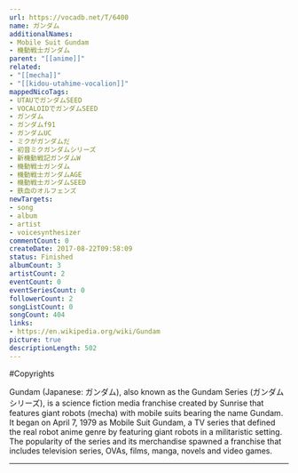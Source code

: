 ```yaml
---
url: https://vocadb.net/T/6400
name: ガンダム
additionalNames: 
- Mobile Suit Gundam
- 機動戦士ガンダム
parent: "[[anime]]"
related:
- "[[mecha]]"
- "[[kidou-utahime-vocalion]]"
mappedNicoTags:
- UTAUでガンダムSEED
- VOCALOIDでガンダムSEED
- ガンダム
- ガンダムf91
- ガンダムUC
- ミクがガンダムだ
- 初音ミクガンダムシリーズ
- 新機動戦記ガンダムW
- 機動戦士ガンダム
- 機動戦士ガンダムAGE
- 機動戦士ガンダムSEED
- 鉄血のオルフェンズ
newTargets:
- song
- album
- artist
- voicesynthesizer
commentCount: 0
createDate: 2017-08-22T09:58:09
status: Finished
albumCount: 3
artistCount: 2
eventCount: 0
eventSeriesCount: 0
followerCount: 2
songListCount: 0
songCount: 404
links: 
- https://en.wikipedia.org/wiki/Gundam
picture: true
descriptionLength: 502
---
```


#Copyrights

Gundam (Japanese: ガンダム), also known as the Gundam Series (ガンダムシリーズ), is a science fiction media franchise created by Sunrise that features giant robots (mecha) with mobile suits bearing the name Gundam. It began on April 7, 1979 as Mobile Suit Gundam, a TV series that defined the real robot anime genre by featuring giant robots in a militaristic setting. The popularity of the series and its merchandise spawned a franchise that includes television series, OVAs, films, manga, novels and video games.

---


